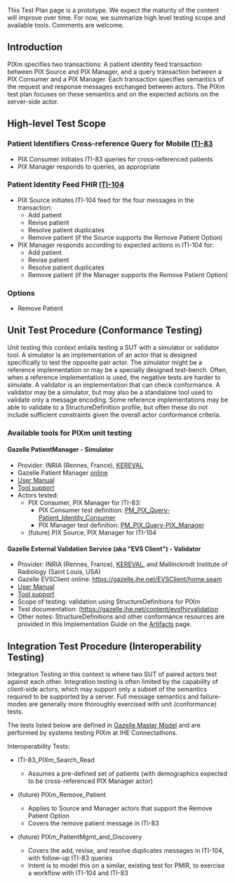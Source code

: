 <div markdown="1" class="stu-note">

This Test Plan page is a prototype. We expect the maturity of the content will improve over time. For now, we summarize high level testing scope and available tools. Comments are welcome.
</div>

## Introduction

PIXm specifies two transactions: A patient identity feed transaction between PIX Source and PIX Manager, and a query transaction between a PIX Consumer and a PIX Manager. Each transaction specifies semantics of the request and response messages exchanged between actors. The PIXm test plan focuses on these semantics and on the expected actions on the server-side actor.

## High-level Test Scope

### Patient Identifiers Cross-reference Query for Mobile  [ITI-83](ITI-83.html)

* PIX Consumer initiates ITI-83 queries for cross-referenced patients
* PIX Manager responds to queries, as appropriate

### Patient Identity Feed FHIR [ITI-104](ITI-104.html)

* PIX Source initiates ITI-104 feed for the four messages in the transaction:
  * Add patient
  * Revise patient
  * Resolve patient duplicates
  * Remove patient (if the Source supports the Remove Patient Option)
* PIX Manager responds according to expected actions in ITI-104 for:
  * Add patient
  * Revise patient
  * Resolve patient duplicates
  * Remove patient (if the Manager supports the Remove Patient Option)

### Options

* Remove Patient

## Unit Test Procedure (Conformance Testing)

Unit testing this context entails testing a SUT with a simulator or validator tool. A simulator is an implementation of an actor that is designed specifically to test the opposite pair actor. The simulator might be a reference implementation or may be a specially designed test-bench. Often, when a reference implementation is used, the negative tests are harder to simulate. A validator is an implementation that can check conformance. A validator may be a simulator, but may also be a standalone tool used to validate only a message encoding. Some reference implementations may be able to validate to a StructureDefinition profile, but often these do not include sufficient constraints given the overall actor conformance criteria. 

### Available tools for PIXm unit testing

#### Gazelle PatientManager - Simulator 

* Provider: INRIA (Rennes, France), [KEREVAL](https://www.kereval.com/)
* Gazelle Patient Manager [online](https://gazelle.ihe.net/PatientManager/home.seam)
* [User Manual](https://gazelle.ihe.net/gazelle-documentation/Patient-Manager/user.html)
* [Tool support](https://gazelle.ihe.net/jira/projects/PAM)
* Actors tested:  
  * PIX Consumer, PIX Manager for ITI-83:
    * PIX Consumer test definition: [PM_PIX_Query-Patient_Identity_Consumer](https://gazelle.ihe.net/content/pmpixquery-patientidentityconsumer) 
    * PIX Manager test definition: [PM_PIX_Query-PIX_Manager](https://gazelle.ihe.net/content/pmpixquery-pixmanager)
  * (future) PIX Source, PIX Manager for ITI-104

#### Gazelle External Validation Service (aka "EVS Client") - Validator

* Provider:  INRIA (Rennes, France), [KEREVAL](https://www.kereval.com/), and Mallinckrodt Institute of Radiology (Saint Louis, USA) 
* Gazelle EVSClient online: https://gazelle.ihe.net/EVSClient/home.seam
* [User Manual](https://gazelle.ihe.net/gazelle-documentation/EVS-Client/user.html)
* [Tool support](https://gazelle.ihe.net/jira/browse/EVSCLT)
* Scope of testing: validation using StructureDefinitions for PIXm
* Test documentation: (https://gazelle.ihe.net/content/evsfhirvalidation
* Other notes: StructureDefinitions and other conformance resources are provided in this Implementation Guide on the [Artifacts](artifacts.html) page.

## Integration Test Procedure (Interoperability Testing)

Integration Testing in this context is where two SUT of paired actors test against each other. Integration testing is often limited by the capability of client-side actors, which may support only a subset of the semantics required to be supported by a server. Full message semantics and failure-modes are generally more thoroughly exercised with unit (conformance) tests.

The tests listed below are defined in [Gazelle Master Model](https://gazelle.ihe.net/GMM) and are performed by systems testing PIXm at IHE Connectathons.

Interoperability Tests:

* ITI-83_PIXm_Search_Read
  * Assumes a pre-defined set of patients (with demographics expected to be cross-referenced PIX Manager actor)

* (future) PIXm_Remove_Patient
  * Applies to Source and Manager actors that support the Remove Patient Option
  * Covers the remove patient message in ITI-83
* (future) PIXm_PatientMgmt_and_Discovery   
  * Covers the add, revise, and resolve duplicates messages in ITI-104, with follow-up ITI-83 queries
  * Intent is to model this on a similar, existing test for PMIR, to exercise a workflow with ITI-104 and ITI-83
